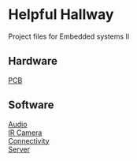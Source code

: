 # Helpful Hallway
Project files for Embedded systems II
## Hardware
[PCB](https://github.com/thomaswauters1/Helpful-Hallway-Public/tree/master/PCB/CustomPCB/HelpfulHallway)  
## Software
[Audio](https://github.com/thomaswauters1/Helpful-Hallway-Public/tree/master/Code/ULP_AUDIO)  
[IR Camera](https://github.com/thomaswauters1/Helpful-Hallway-Public/tree/master/Code/IR_sensor)  
[Connectivity]()  
[Server](https://github.com/thomaswauters1/Helpful-Hallway-Public/tree/master/CodeRaspberryPi)  
